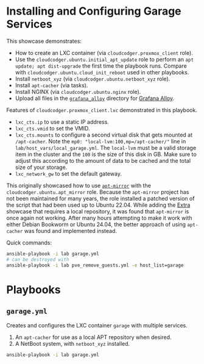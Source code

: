 # Installing and Configuring Garage Services

This showcase demonstrates:

- How to create an LXC container (via `cloudcodger.proxmox_client` role).
- Use the `cloudcodger.ubuntu.initial_apt_update` role to perform an `apt update; apt dist-upgrade` the first time the playbook runs.
    Compare with `cloudcodger.ubuntu.cloud_init_reboot` used in other playbooks.
- Install `netboot_xyz` (via `cloudcodger.ubuntu.netboot_xyz` role).
- Install `apt-cacher` (via tasks).
- Install NGINX (via `cloudcodger.ubuntu.nginx` role).
- Upload all files in the [`grafana_alloy`](../grafana_alloy) directory for [Grafana Alloy](Grafana_Alloy.md).

Features of `cloudcodger.proxmox_client.lxc` demonstrated in this playbook.

- `lxc_cts.ip` to use a static IP address.
- `lxc_cts.vmid` to set the VMID.
- `lxc_cts.mounts` to configure a second virtual disk that gets mounted at `/apt-cacher`. Note the `mp0: "local-lvm:100,mp=/apt-cacher/"` line in `lab/host_vars/local_garage.yml`. The `local-lvm` must be a valid storage item in the cluster and the `100` is the size of this disk in GB. Make sure to adjust this according to the amount of data to be cached and the total size of your storage.
- `lxc_network_gw` to set the default gateway.

This originally showcased how to use [`apt-mirror`](https://github.com/apt-mirror/apt-mirror) with the `cloudcodger.ubuntu.apt_mirror` role. Because the `apt-mirror` project has not been maintained for many years, the role installed a patched version of the script that had been used up to Ubuntu 22.04. While adding the [Extra](Extra.md) showcase that requires a local repository, it was found that `apt-mirror` is once again not working. After many hours attempting to make it work with either Debian Bookworm or Ubuntu 24.04, the better approach of using `apt-cacher` was found and implemented instead.

Quick commands:

```bash
ansible-playbook -i lab garage.yml
# can be destroyed with
ansible-playbook -i lab pve_remove_guests.yml -e host_list=garage
```

# Playbooks

## `garage.yml`

Creates and configures the LXC container `garage` with multiple services.

1) An `apt-cacher` for use as a local APT repository when desired.
2) A NetBoot system, with `netboot_xyz` installed.

```bash
ansible-playbook -i lab garage.yml
```

